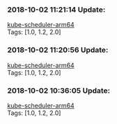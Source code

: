 ### 2018-10-02 11:21:14 Update:

[kube-scheduler-arm64](https://hub.docker.com/r/gcrcontainer/kube-scheduler-arm64/tags)  
Tags: [1.0, 1.2, 2.0]

### 2018-10-02 11:20:56 Update:

[kube-scheduler-arm64](https://hub.docker.com/r/gcrcontainer/kube-scheduler-arm64/tags)  
Tags: [1.0, 1.2, 2.0]

### 2018-10-02 10:36:05 Update:

[kube-scheduler-arm64](https://hub.docker.com/r/gcrcontainer/kube-scheduler-arm64/tags)  
Tags: [1.0, 1.2, 2.0]

